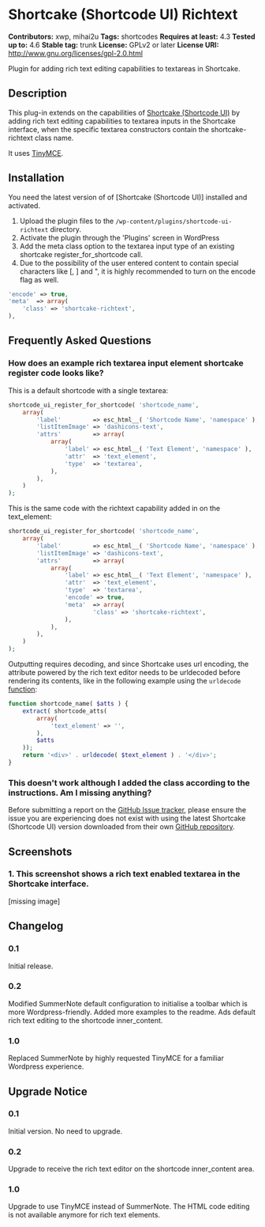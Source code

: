 # Shortcake (Shortcode UI) Richtext
**Contributors:** xwp, mihai2u
**Tags:** shortcodes
**Requires at least:** 4.3
**Tested up to:** 4.6
**Stable tag:** trunk
**License:** GPLv2 or later
**License URI:** http://www.gnu.org/licenses/gpl-2.0.html

Plugin for adding rich text editing capabilities to textareas in Shortcake.


## Description

This plug-in extends on the capabilities of [Shortcake (Shortcode UI)](https://en.wordpress.org/plugins/shortcode-ui/) by adding rich text editing capabilities to textarea inputs in the Shortcake interface, when the specific textarea constructors contain the shortcake-richtext class name.

It uses [TinyMCE](https://www.tinymce.com).


## Installation

You need the latest version of of [Shortcake (Shortcode UI)] installed and activated.

1. Upload the plugin files to the `/wp-content/plugins/shortcode-ui-richtext` directory.
2. Activate the plugin through the 'Plugins' screen in WordPress
3. Add the meta class option to the textarea input type of an existing shortcake register_for_shortcode call.
4. Due to the possibility of the user entered content to contain special characters like [, ] and ", it is highly recommended to turn on the encode flag as well.
```php
'encode' => true,
'meta'  => array(
	'class' => 'shortcake-richtext',
),
```


## Frequently Asked Questions


### How does an example rich textarea input element shortcake register code looks like?

This is a default shortcode with a single textarea:

```php
shortcode_ui_register_for_shortcode( 'shortcode_name',
	array(
		'label'         => esc_html__( 'Shortcode Name', 'namespace' ),
		'listItemImage' => 'dashicons-text',
		'attrs'         => array(
			array(
				'label' => esc_html__( 'Text Element', 'namespace' ),
				'attr'  => 'text_element',
				'type'  => 'textarea',
			),
		),
	)
);
```

This is the same code with the richtext capability added in on the text_element:

```php
shortcode_ui_register_for_shortcode( 'shortcode_name',
	array(
		'label'         => esc_html__( 'Shortcode Name', 'namespace' ),
		'listItemImage' => 'dashicons-text',
		'attrs'         => array(
			array(
				'label' => esc_html__( 'Text Element', 'namespace' ),
				'attr'  => 'text_element',
				'type'  => 'textarea',
				'encode' => true,
				'meta'  => array(
						'class' => 'shortcake-richtext',
				),
			),
		),
	)
);
```

Outputting requires decoding, and since Shortcake uses url encoding, the attribute powered by the rich text editor needs to be urldecoded before rendering its contents, like in the following example using the `urldecode` [function](http://php.net/manual/ro/function.urldecode.php):

```php
function shortcode_name( $atts ) {
	extract( shortcode_atts(
		array(
			'text_element' => '',
		),
		$atts
	));
	return '<div>' . urldecode( $text_element ) . '</div>';
}
```


### This doesn't work although I added the class according to the instructions. Am I missing anything?

Before submitting a report on the [GitHub Issue tracker](https://github.com/xwp/wp-shortcode-ui-richtext/issues), please ensure the issue you are experiencing does not exist with using the latest Shortcake (Shortcode UI) version downloaded from their own [GitHub repository](https://github.com/wp-shortcake/shortcake).


## Screenshots

### 1. This screenshot shows a rich text enabled textarea in the Shortcake interface.
[missing image]



## Changelog


### 0.1
Initial release.


### 0.2
Modified SummerNote default configuration to initialise a toolbar which is more Wordpress-friendly.
Added more examples to the readme.
Ads default rich text editing to the shortcode inner_content.


### 1.0
Replaced SummerNote by highly requested TinyMCE for a familiar Wordpress experience.


## Upgrade Notice


### 0.1
Initial version. No need to upgrade.


### 0.2
Upgrade to receive the rich text editor on the shortcode inner_content area.


### 1.0
Upgrade to use TinyMCE instead of SummerNote. The HTML code editing is not available anymore for rich text elements.
